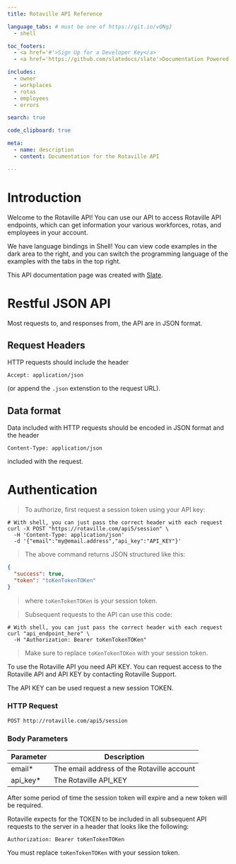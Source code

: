 ```yaml
---
title: Rotaville API Reference

language_tabs: # must be one of https://git.io/vQNgJ
  - shell

toc_footers:
  - <a href='#'>Sign Up for a Developer Key</a>
  - <a href='https://github.com/slatedocs/slate'>Documentation Powered by Slate</a>

includes:
  - owner
  - workplaces
  - rotas
  - employees
  - errors

search: true

code_clipboard: true

meta:
  - name: description
  - content: Documentation for the Rotaville API

---
```


# Introduction

Welcome to the Rotaville API! You can use our API to access Rotaville API endpoints, which can get information your various workforces, rotas, and employees in your account.

We have language bindings in Shell! You can view code examples in the dark area to the right, and you can switch the programming language of the examples with the tabs in the top right.

This API documentation page was created with [Slate](https://github.com/slatedocs/slate).

# Restful JSON API

Most requests to, and responses from, the API are in JSON format. 

## Request Headers

HTTP requests should include the header 

`Accept: application/json`

(or append the `.json` extenstion to the request URL).

## Data format

Data included with HTTP requests should be encoded in JSON 
format and the header 

`Content-Type: application/json`

included with the request.



# Authentication

> To authorize, first request a session token using your API key:

```shell
# With shell, you can just pass the correct header with each request
curl -X POST "https://rotaville.com/api5/session" \
  -H 'Content-Type: application/json'
  -d '{"email":"my@email.address","api_key":"API_KEY"}'
```

> The above command returns JSON structured like this:

```json
{
  "success": true,
  "token": "toKenTokenTOKen"
}
```

> where `toKenTokenTOKen` is your session token.

> Subsequent requests to the API can use this code:


```shell
# With shell, you can just pass the correct header with each request
curl "api_endpoint_here" \
  -H "Authorization: Bearer toKenTokenTOKen"
```

> Make sure to replace `toKenTokenTOKen` with your session token.

To use the Rotaville API you need API KEY. You can request access to the Rotaville API and API KEY by contacting Rotaville Support.

The API KEY can be used request a new session TOKEN.


### HTTP Request

`POST http://rotaville.com/api5/session`


### Body Parameters

Parameter | Description
--------- | -----------
email* | The email address of the Rotaville account
api_key* | The Rotaville API_KEY


After some period of time the session token will expire and a new token will be required.

Rotaville expects for the TOKEN to be included in all subsequent API requests to the server in a header that looks like the following:

`Authorization: Bearer toKenTokenTOKen`

<aside class="notice">
You must replace <code>toKenTokenTOKen</code> with your session token.
</aside>

